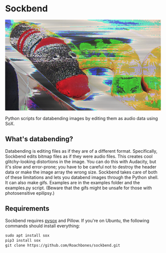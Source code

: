 # Sockbend
![PySocks](https://raw.githubusercontent.com/Roachbones/Roachbones.github.io/master/python_sock_bent.png)

Python scripts for databending images by editing them as audio data using SoX.

## What's databending?
Databending is editing files as if they are of a different format. Specifically, Sockbend edits bitmap files as if they were audio files. This creates cool glitchy-looking distortions in the image. You can do this with Audacity, but it's slow and error-prone; you have to be careful not to destroy the header data or make the image array the wrong size. Sockbend takes care of both of these limitations and lets you databend images through the Python shell. It can also make gifs. Examples are in the examples folder and the examples.py script. (Beware that the gifs might be unsafe for those with photosensitive epilipsy.)

## Requirements
Sockbend requires [pysox](https://github.com/rabitt/pysox) and Pillow. If you're on Ubuntu, the following commands should install everything:

```
sudo apt install sox
pip3 install sox
git clone https://github.com/Roachbones/sockbend.git
```
